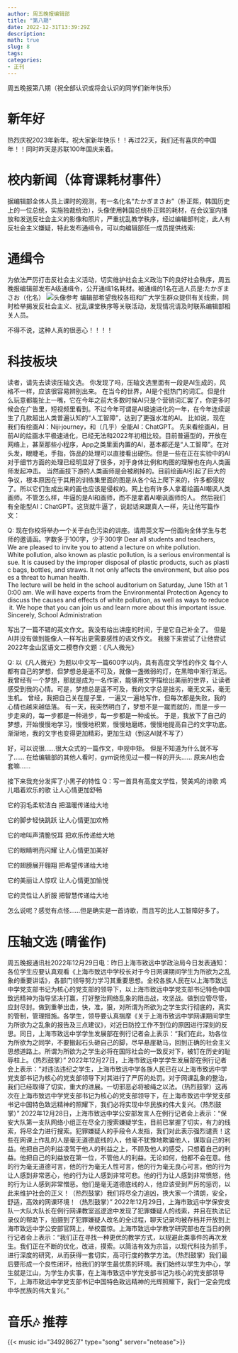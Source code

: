```yaml
---
author: 周五晚报编辑部
title: "第八期"
date: 2022-12-31T13:39:29Z
description: 
math: true
slug: 8
tags:
categories:
- 正刊
---
```


周五晚报第八期（祝全部认识或将会认识的同学们新年快乐）

# 新年好

热烈庆祝2023年新年。祝大家新年快乐！！再过22天，我们还有喜庆的中国年！！同时昨天是苏联100年国庆来着。

# 校内新闻（体育课耗材事件）

据编辑部全体人员上课时的观测，有一名化名“たかぎまさお”（朴正熙，韩国历史上的一位总统，实施独裁统治），头像使用韩国总统朴正熙的耗材，在会议室内播放和发送反社会主义的影像和照片，严重扰乱教学秩序，经过编辑部判定，此人有反社会主义嫌疑，特此发布通缉令，可以向编辑部任一成员提供线索:

# 通缉令

为依法严厉打击反社会主义活动，切实维护社会主义政治下的良好社会秩序，周五晚报编辑部发布A级通缉令，公开通缉1名耗材。被通缉的1名在逃人员是:たかぎまさお（化名）
![头像参考](https://onedrive.hehysh.eu.org/api/raw/?path=/%E5%9B%BE%E5%BA%8A/zhoubao/img/20221231_140255265_iOS.jpg)
编辑部希望我校各班和广大学生群众提供有关线索，同时检举揭发反社会主义、扰乱课堂秩序等关联活动，发现情况请及时联系编辑部相关人员。

不得不说，这种人真的很恶心！！！！

# 科技板块

读者，请先去读读压轴文选。
你发现了吗，压轴文选里面有一段是AI生成的，风格不一样，应该很容易辨别出来。
在当今的世界，AI是个挺热门的词汇。但是什么玩意都能扯上一嘴，它在今年之前大多数时候AI只是个营销词汇罢了，你更多时候会在广告里，短视频里看到。不过今年可谓是AI极速进化的一年，在今年连续诞生了几款超出人类普遍认知的“人工智障”，达到了更强水准的AI。
比如说，现在我们有绘画AI：Niji·journey，和（几乎）全能AI：ChatGPT。
先来看绘画AI，目前AI的绘画水平极速进化，已经无法和2022年初相比较。目前普遍型的，开放在网络上，甚至那些小程序，App之类里面内置的AI，基本都还是“人工智障”。在对头发，眼睫毛，手指，饰品的处理可以直接看出硬伤。但是一些在正在实验中的AI对于细节方面的处理已经明显好了很多，对于身体比例和构图的理解也在向人类画师发起冲击。
当然画技下游的人类画师是会被刷掉的。目前绘画AI引起了巨大的争议，根本原因在于其用的训练集里面的图是从各个站上爬下来的，许多都侵权了。所以它们生成出来的画也应该是侵权的。网上也有许多人拿着绘画AI嘲讽人类画师。不管怎么样，牛逼的是AI和画师，而不是拿着AI嘲讽画师的人。
然后我们有全能型AI：ChatGPT。这货就牛逼了，说起话来跟真人一样，先让他写篇作文：

Q: 现在你校将举办一个关于白色污染的讲座。请用英文写一份面向全体学生与老师的邀请函。字数多于100字，少于300字
Dear all students and teachers,
We are pleased to invite you to attend a lecture on white pollution.
White pollution, also known as plastic pollution, is a serious environmental issue. It is caused by the improper disposal of plastic products, such as plastic bags, bottles, and straws. It not only affects the environment, but also poses a threat to human health.
The lecture will be held in the school auditorium on Saturday, June 15th at 10:00 am. We will have experts from the Environmental Protection Agency to discuss the causes and effects of white pollution, as well as ways to reduce it.
We hope that you can join us and learn more about this important issue.
Sincerely,
School Administration

写出了一篇不错的英文作文。我没有给出讲座的时间，于是它自己补全了。
但是AI并没有做到能像人一样写出更需要感性的语文作文。
我接下来尝试了让他尝试2022年金山区语文二模卷作文题：《凡人微光》

Q: 以《凡人微光》为题以中文写一篇600字以内，具有高度文学性的作文
每个人都有自己的梦想，但梦想总是遥不可及，就像一盏微弱的灯，在黑暗中渐行渐远。
我曾经有一个梦想，那就是成为一名作家，能够用文字描绘出美丽的世界，让读者感受到我的心情。可是，梦想总是遥不可及，我的文字总是拙劣，毫无文采，毫无生机。
曾经，我把自己关在屋子里，一遍又一遍地写作，但每次都是失败，我的心情也越来越低落。
有一天，我突然明白了，梦想不是一蹴而就的，而是一步一步走来的，每一步都是一种进步，每一步都是一种成长。
于是，我放下了自己的梦想，开始慢慢地学习，慢慢地积累，慢慢地磨练，慢慢地提高自己的文字功底。
渐渐地，我的文字也变得更加精彩，更加生动（到这AI就不写了）

好，可以说很……很大众式的一篇作文，中规中矩。
但是不知道为什么就不写了……
在给编辑部的其他人看时，gym说他见过一模一样的开头……
原来AI也会套嘛……

接下来我充分发挥了小黑子的特性
Q：写一首具有高度文学性，赞美鸡的诗歌
鸡儿唱着欢乐的歌
让人心情更加舒畅

它的羽毛柔软洁白
把温暖传递给大地

它的脚步轻快跳跃
让人心情更加欢畅

它的啼叫声清脆悦耳
把欢乐传递给大地

它的眼睛明亮闪耀
让人心情更加美好

它的翅膀展开翱翔
把希望传递给大地

它的美丽让人惊叹
让人心情更加愉悦

它的灵性让人折服
把智慧传递给大地

怎么说呢？感觉有点怪……但是确实是一首诗歌，而且写的比人工智障好多了。

# 压轴文选 (晴雀作)

周五晚报通讯社2022年12月29日电：昨日上海市致远中学政治局今日发表通知：各位学生应要认真观看《上海市致远中学校长对于今日网课期间学生为所欲为之乱象的重要讲话》，各部门领导努力学习其重要思想。全校各族人民在以上海市致远中学党支部书记为核心的党支部的领导下，以上海市致远中学党支部书记特色中国致远精神为指导坚决打赢，打好整治网络乱象的阻击战，攻坚战。做到应管尽管，应封尽封。做到重拳出击，快，准，狠，对所谓为所欲为之学生实行彻底的，真实的管制，管理措施。各学生，领导要认真揣摩《关于上海市致远中学网课期间学生为所欲为之乱象的报告及三点建议》，对近日防控工作不到位的原因进行深刻的反思。同日，上海市致远中学学生发展部在例行记者会上表示：“我们在此，劝各位为所欲为之同学，不要搬起石头砸自己的脚，尽早悬崖勒马，回到正确的社会主义思想道路上。所谓为所欲为之学生必将在国际社会的一致反对下，被钉在历史的耻辱柱上。（热烈鼓掌）”
2022年12月27日，上海市致远中学学生发展部在例行记者会上表示：“对违法违纪之学生，上海市致远中学各族人民已在以上海市致远中学党支部书记为核心的党支部领导下对其进行了严厉的处罚。对于网课乱象的整治，我们已经取得了切实，重大的进展。一切邪恶必将被绳之以法。（热烈鼓掌）这再次在上海市致远中学党支部书记为核心的党支部领导下，在上海市致远中学党支部书记中国特色致远精神的照耀下，我们必将实现中华民族的伟大复兴。（热烈鼓掌）”
2022年12月28日，上海市致远中学公安部发言人在例行记者会上表示：“保安大队第一支队网络小组正在尽全力搜索嫌疑学生，目前已掌握了切实，有力的线索，将尽全力进行搜索。犯罪嫌疑人的手段令人发指，我们对此表示强烈谴责！这些在网课上作乱的人是毫无道德底线的人，他毫不犹豫地欺骗他人，谋取自己的利益。他把自己的利益凌驾于他人的利益之上，不顾及他人的感受，只想着自己的利益。他把自己的利益放在第一位，不管他人的利益。无论如何，他都不会在意。他的行为毫无道德可言，他的行为毫无人性可言，他的行为毫无良心可言。他的行为让人感到非常恶心，他的行为让人感到非常可悲。他的行为让人感到非常愤怒，他的行为让人感到非常憎恶。他们是毫无道德底线的人，他应该受到严厉的惩罚，以此来维护社会的正义！（热烈鼓掌）我们将尽全力追凶，换大家一个清朗，安全，舒适，高效的网课环境！（热烈鼓掌）”
2022年12月29日，上海市致远中学保安支队一大队大队长在例行网课教室巡逻途中发现了犯罪嫌疑人的线索，并且在执法记录仪的帮助下，拍摄到了犯罪嫌疑人改名的全过程，聊天记录均被存档并开放到上海市致远中学公安部官网上，举校震惊。上海市致远中学教学研究部也在当日的例行记者会上表示：“我们正在寻找一种更优的教学方式，以规避此类事件的再次发生。我们正在不断的优化，改进，摸索。以简洁有效为宗旨，以现代科技为抓手，进行深度的研究，从而获得一套切实，高可行度的教学方法。（热烈鼓掌）我们最后要形成一个良性闭环，给我们的学生最优质的环境。我们始终以学生为中心，学生就是江山，为学生办实事，在上海市致远中学党支部书记为核心的党支部领导下，上海市致远中学党支部书记中国特色致远精神的光辉照耀下，我们一定会完成中华民族的伟大复兴。”

# 音乐🎶 推荐
{{< music id="34928627" type="song" server="netease">}}   
